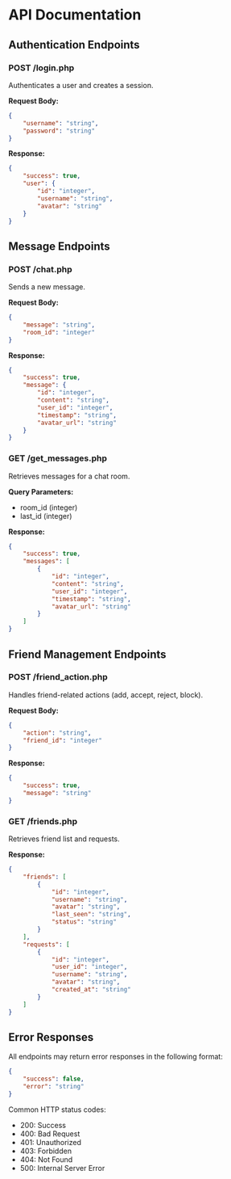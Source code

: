 # API Documentation

## Authentication Endpoints

### POST /login.php
Authenticates a user and creates a session.

**Request Body:**
```json
{
    "username": "string",
    "password": "string"
}
```

**Response:**
```json
{
    "success": true,
    "user": {
        "id": "integer",
        "username": "string",
        "avatar": "string"
    }
}
```

## Message Endpoints

### POST /chat.php
Sends a new message.

**Request Body:**
```json
{
    "message": "string",
    "room_id": "integer"
}
```

**Response:**
```json
{
    "success": true,
    "message": {
        "id": "integer",
        "content": "string",
        "user_id": "integer",
        "timestamp": "string",
        "avatar_url": "string"
    }
}
```

### GET /get_messages.php
Retrieves messages for a chat room.

**Query Parameters:**
- room_id (integer)
- last_id (integer)

**Response:**
```json
{
    "success": true,
    "messages": [
        {
            "id": "integer",
            "content": "string",
            "user_id": "integer",
            "timestamp": "string",
            "avatar_url": "string"
        }
    ]
}
```

## Friend Management Endpoints

### POST /friend_action.php
Handles friend-related actions (add, accept, reject, block).

**Request Body:**
```json
{
    "action": "string",
    "friend_id": "integer"
}
```

**Response:**
```json
{
    "success": true,
    "message": "string"
}
```

### GET /friends.php
Retrieves friend list and requests.

**Response:**
```json
{
    "friends": [
        {
            "id": "integer",
            "username": "string",
            "avatar": "string",
            "last_seen": "string",
            "status": "string"
        }
    ],
    "requests": [
        {
            "id": "integer",
            "user_id": "integer",
            "username": "string",
            "avatar": "string",
            "created_at": "string"
        }
    ]
}
```

## Error Responses
All endpoints may return error responses in the following format:

```json
{
    "success": false,
    "error": "string"
}
```

Common HTTP status codes:
- 200: Success
- 400: Bad Request
- 401: Unauthorized
- 403: Forbidden
- 404: Not Found
- 500: Internal Server Error
